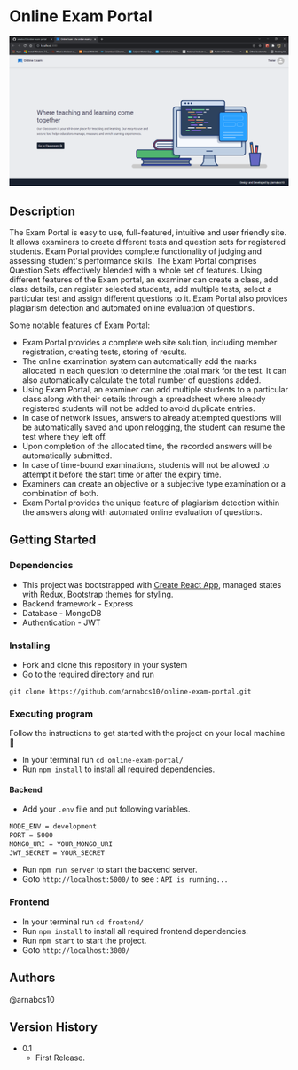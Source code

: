 # Online Exam Portal

 <p align="center">
	 <img src="preview/ss_webportal.png"></img>
 </p>

## Description
The  Exam Portal is easy to use, full-featured, intuitive and user friendly site. It allows examiners to create different tests and question sets for registered students. Exam Portal provides complete functionality of judging and assessing student's performance skills. The Exam Portal comprises Question Sets effectively blended with a whole set of features. Using different features of the Exam portal, an examiner can create a class, add class details, can register selected students, add multiple tests, select a particular test and assign different questions to it. Exam Portal also provides plagiarism detection and automated online evaluation of questions.

Some notable features of Exam Portal:
- Exam Portal provides a complete web site solution, including member registration, creating tests, storing of results.
- The online examination system can automatically add the marks allocated in each question to determine the total mark for the test. It can also automatically calculate the total number of questions added.
- Using Exam Portal, an examiner can add multiple students to a particular class along with their details through a spreadsheet where already registered students will not be added to avoid duplicate entries.
- In case of network issues, answers to already attempted questions will be automatically saved and upon relogging, the student can resume the test where they left off.
- Upon completion of the allocated time, the recorded answers will be automatically submitted. 
- In case of time-bound examinations, students will not be allowed to attempt it before the start time or after the expiry time.
- Examiners can create an objective or a subjective type examination or a combination of both.
- Exam Portal provides the unique feature of plagiarism detection within the answers along with automated online evaluation of questions.


## Getting Started

### Dependencies

* This project was bootstrapped with [Create React App](https://github.com/facebook/create-react-app), managed states with Redux, Bootstrap themes for styling.
* Backend framework - Express
* Database - MongoDB
* Authentication - JWT

### Installing

* Fork and clone this repository in your system
* Go to the required directory and run 
```
git clone https://github.com/arnabcs10/online-exam-portal.git
```

### Executing program
Follow the instructions to get started with the project on your local machine 🚀

* In your terminal run `cd online-exam-portal/`
* Run `npm install` to install all required dependencies.

#### Backend
* Add your `.env` file and put following variables.
```
NODE_ENV = development
PORT = 5000
MONGO_URI = YOUR_MONGO_URI
JWT_SECRET = YOUR_SECRET
```
* Run `npm run server` to start the backend server.
* Goto `http://localhost:5000/` to see : `API is running...`

### Frontend
* In your terminal run `cd frontend/`
* Run `npm install` to install all required frontend dependencies.
* Run `npm start` to start the project.
* Goto `http://localhost:3000/` 

## Authors

@arnabcs10

## Version History

* 0.1
    * First Release.

